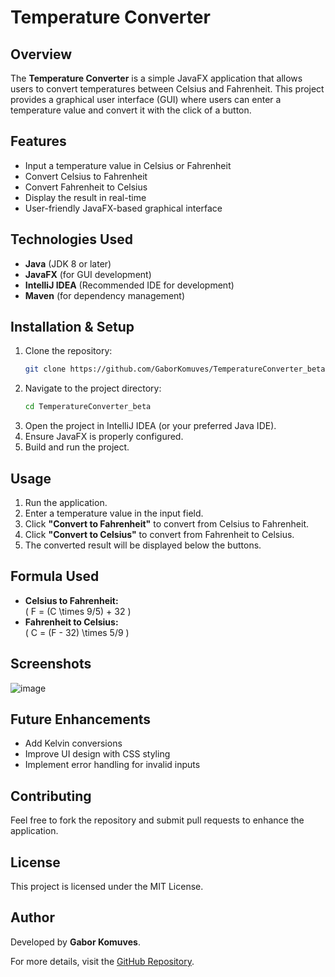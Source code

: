 # Temperature Converter

## Overview
The **Temperature Converter** is a simple JavaFX application that allows users to convert temperatures between Celsius and Fahrenheit. This project provides a graphical user interface (GUI) where users can enter a temperature value and convert it with the click of a button.

## Features
- Input a temperature value in Celsius or Fahrenheit
- Convert Celsius to Fahrenheit
- Convert Fahrenheit to Celsius
- Display the result in real-time
- User-friendly JavaFX-based graphical interface

## Technologies Used
- **Java** (JDK 8 or later)
- **JavaFX** (for GUI development)
- **IntelliJ IDEA** (Recommended IDE for development)
- **Maven** (for dependency management)

## Installation & Setup
1. Clone the repository:
   ```sh
   git clone https://github.com/GaborKomuves/TemperatureConverter_beta.git
   ```
2. Navigate to the project directory:
   ```sh
   cd TemperatureConverter_beta
   ```
3. Open the project in IntelliJ IDEA (or your preferred Java IDE).
4. Ensure JavaFX is properly configured.
5. Build and run the project.

## Usage
1. Run the application.
2. Enter a temperature value in the input field.
3. Click **"Convert to Fahrenheit"** to convert from Celsius to Fahrenheit.
4. Click **"Convert to Celsius"** to convert from Fahrenheit to Celsius.
5. The converted result will be displayed below the buttons.

## Formula Used
- **Celsius to Fahrenheit:**  
  \( F = (C \times 9/5) + 32 \)
- **Fahrenheit to Celsius:**  
  \( C = (F - 32) \times 5/9 \)

## Screenshots
![image](https://github.com/user-attachments/assets/609ebd94-b6b9-4a29-853c-5050ac98c48d)


## Future Enhancements
- Add Kelvin conversions
- Improve UI design with CSS styling
- Implement error handling for invalid inputs

## Contributing
Feel free to fork the repository and submit pull requests to enhance the application.

## License
This project is licensed under the MIT License.

## Author
Developed by **Gabor Komuves**.

For more details, visit the [GitHub Repository](https://github.com/GaborKomuves/TemperatureConverter_beta).

